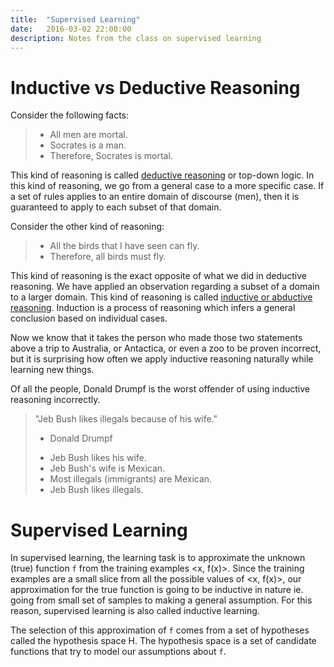 ```yaml
---
title:  "Supervised Learning"
date:   2016-03-02 22:00:00
description: Notes from the class on supervised learning
---
```


# Inductive vs Deductive Reasoning

Consider the following facts:

> * All men are mortal.
> * Socrates is a man.
> * Therefore, Socrates is mortal.

This kind of reasoning is called [deductive reasoning](https://en.wikipedia.org/wiki/Deductive_reasoning) or top-down logic. In this kind of reasoning, we go from a general case to a more specific case. If a set of rules applies to an entire domain of discourse (men), then it is guaranteed to apply to each subset of that domain.

Consider the other kind of reasoning:

> * All the birds that I have seen can fly.
> * Therefore, all birds must fly.

This kind of reasoning is the exact opposite of what we did in deductive reasoning. We have applied an observation regarding a subset of a domain to a larger domain. This kind of reasoning is called [inductive or abductive reasoning](https://en.wikipedia.org/wiki/Inductive_reasoning). Induction is a process of reasoning which infers a general conclusion based on individual cases.

Now we know that it takes the person who made those two statements above a trip to Australia, or Antactica, or even a zoo to be proven incorrect, but it is surprising how often we apply inductive reasoning naturally while learning new things.

Of all the people, Donald Drumpf is the worst offender of using inductive reasoning incorrectly.

> "Jeb Bush likes illegals because of his wife."
> - Donald Drumpf
>
> * Jeb Bush likes his wife.
> * Jeb Bush's wife is Mexican.
> * Most illegals (immigrants) are Mexican.
> * Jeb Bush likes illegals.

# Supervised Learning

In supervised learning, the learning task is to approximate the unknown (true) function `f` from the training examples <x, f(x)>. Since the training examples are a small slice from all the possible values of <x, f(x)>, our approximation for the true function is going to be inductive in nature ie. going from small set of samples to making a general assumption. For this reason, supervised learning is also called inductive learning.

The selection of this approximation of `f` comes from a set of hypotheses called the hypothesis space H. The hypothesis space is a set of candidate functions that try to model our assumptions about `f`.
